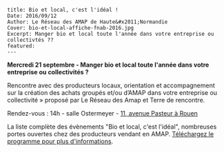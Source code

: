 	title: Bio et local, c'est l'idéal !
    Date: 2016/09/12
    Author: Le Réseau des AMAP de Haute&#x2011;Normandie
    Cover: bio-et-local-affiche-fnab-2016.jpg
    Excerpt: Manger bio et local toute l'année dans votre entreprise ou collectivtés ??
    featured:
    ---
   
**Mercredi 21 septembre - Manger bio et local toute l'année dans votre entreprise ou collectivités ?**

Rencontre avec des producteurs locaux, orientation et accompagnement sur la création des achats groupés et/ou d’AMAP dans votre entreprise ou collectivité »
proposé par Le Réseau des Amap et Terre de rencontre.

Rendez-vous : 14h - salle Ostermeyer - [11, avenue Pasteur à Rouen](http://www.openstreetmap.org/#map=19/49.44445/1.07836)

La liste complète des évènements "Bio et local, c'est l'idéal", nombreuses portes ouvertes chez des producteurs vendant en AMAP. [Téléchargez le programme pour plus d'informations](http://www.bio-normandie.org/wp-content/uploads/2015/09/PROGRAMME-NORMANDIE-BEL-MAIL.pdf).

